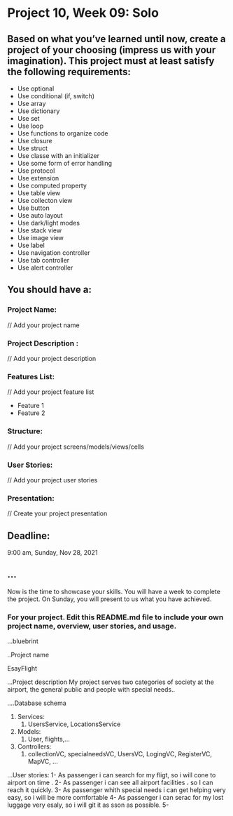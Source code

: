 # Project 10, Week 09: Solo


## Based on what you’ve learned until now, create a project of your choosing (impress us with your imagination). This project must at least satisfy the following requirements:

- Use optional
- Use conditional (if, switch)
- Use array
- Use dictionary
- Use set
- Use loop
- Use functions to organize code
- Use closure
- Use struct
- Use classe with an initializer
- Use some form of error handling
- Use protocol
- Use extension
- Use computed property
- Use table view
- Use collecton view
- Use button
- Use auto layout
- Use dark/light modes
- Use stack view
- Use image view
- Use label
- Use navigation controller
- Use tab controller
- Use alert controller

## You should have a:
### Project Name: 
// Add your project name

### Project Description :
// Add your project description

### Features List:
// Add your project feature list
- Feature 1
- Feature 2

### Structure:
// Add your project screens/models/views/cells

### User Stories:
// Add your project user stories

### Presentation:
// Create your project presentation


## Deadline: 
9:00 am, Sunday, Nov 28, 2021 


## ...
Now is the time to showcase your skills. You will have a week to complete the project.
On Sunday, you will present to us what you have achieved. 



### For your project. Edit this README.md file to include your own project name,  overview, user stories, and usage. 


...bluebrint 

..Project name

EsayFlight


...Project description
My project serves two categories of society at the airport, the general public and people with special needs..

....Database schema




1. Services:
    1. UsersService,  LocationsService
2. Models:
    1. User, flights,...
3. Controllers:
    1. collectionVC, specialneedsVC, UsersVC, LogingVC, RegisterVC, MapVC,  ...
    
  ...User stories: 
  1- As passenger i can search for my fligt, so i will cone to airport on time .
  2- As passenger i can see all airport facilities ، so I can reach it quickly.
  3- As passenger whith special needs i can get helping very easy, so i will be more comfortable
  4- As passenger i can serac for my lost luggage very esaly, so i will git it as sson as possible.
  5-  
  
